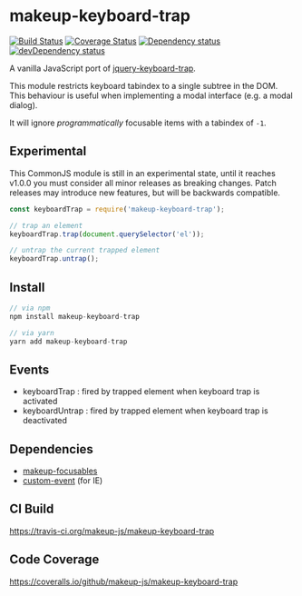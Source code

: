 # makeup-keyboard-trap

<p>
    <a href="https://travis-ci.org/makeup-js/makeup-keyboard-trap"><img src="https://api.travis-ci.org/makeup-js/makeup-keyboard-trap.svg?branch=master" alt="Build Status" /></a>
    <a href='https://coveralls.io/github/makeup-js/makeup-keyboard-trap?branch=master'><img src='https://coveralls.io/repos/makeup-js/makeup-keyboard-trap/badge.svg?branch=master&service=github' alt='Coverage Status' /></a>
    <a href="https://david-dm.org/makeup-js/makeup-keyboard-trap"><img src="https://david-dm.org/makeup-js/makeup-keyboard-trap.svg" alt="Dependency status" /></a>
    <a href="https://david-dm.org/makeup-js/makeup-keyboard-trap#info=devDependencies"><img src="https://david-dm.org/makeup-js/makeup-keyboard-trap/dev-status.svg" alt="devDependency status" /></a>
</p>

A vanilla JavaScript port of <a href="https://github.com/ianmcburnie/jquery-keyboard-trap">jquery-keyboard-trap</a>.

This module restricts keyboard tabindex to a single subtree in the DOM. This behaviour is useful when implementing a modal interface (e.g. a modal dialog).

It will ignore <em>programmatically</em> focusable items with a tabindex of `-1`.

## Experimental

This CommonJS module is still in an experimental state, until it reaches v1.0.0 you must consider all minor releases as breaking changes. Patch releases may introduce new features, but will be backwards compatible.

```js
const keyboardTrap = require('makeup-keyboard-trap');

// trap an element
keyboardTrap.trap(document.querySelector('el'));

// untrap the current trapped element
keyboardTrap.untrap();
```

## Install

```js
// via npm
npm install makeup-keyboard-trap

// via yarn
yarn add makeup-keyboard-trap
```

## Events

* keyboardTrap : fired by trapped element when keyboard trap is activated
* keyboardUntrap : fired by trapped element when keyboard trap is deactivated

## Dependencies

* [makeup-focusables](https://github.com/makeup-js/makeup-focusables)
* [custom-event](https://github.com/webmodules/custom-event) (for IE)

## CI Build

https://travis-ci.org/makeup-js/makeup-keyboard-trap

## Code Coverage

https://coveralls.io/github/makeup-js/makeup-keyboard-trap
